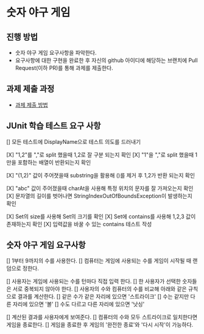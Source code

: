 # 숫자 야구 게임
## 진행 방법
* 숫자 야구 게임 요구사항을 파악한다.
* 요구사항에 대한 구현을 완료한 후 자신의 github 아이디에 해당하는 브랜치에 Pull Request(이하 PR)를 통해 과제를 제출한다.

## 과제 제출 과정
* [과제 제출 방법](https://github.com/next-step/nextstep-docs/tree/master/precourse)

## JUnit 학습 테스트 요구 사항
[] 모든 테스트에 DisplayName으로 테스트 의도를 드러내기

[X] "1,2"를 ","로 split 했을때 1,2로 잘 구분 되는지 확인
[X] "1"을 ","로 split 했을때 1만을 포함하는 배열이 반환되는지 확인

[X] "(1,2)" 값이 주어졋을때 substring을 활용해 ()를 제거 후 1,2가 반환 되는지 확인

[X] "abc" 값이 주어졌을때 charAt을 사용해 특정 위치의 문자를 잘 가져오는지 확인
[X] 문자열의 길이를 벗어나면 StringIndexOutOfBoundsException이 발생하는지 확인

[X] Set의 size를 사용해 Set의 크기를 확인
[X] Set에 contains를 사용해 1,2,3 값이 존재하는지 확인
[X] 입력값을 바꿀 수 있는 contains 테스트 작성

## 숫자 야구 게임 요구사항
[] 1부터 9까지의 수를 사용한다.
[] 컴퓨터는 게임에 사용되는 수를 게임이 시작될 때 랜덤으로 정한다.

[] 사용자는 게임에 사용되는 수를 턴마다 직접 입력 한다.
[] 한 사용자가 선택한 숫자들은 서로 중복되지 않아야 한다.
[] 사용자의 수와 컴퓨터의 수를 비교해 아래와 같은 규칙으로 결과를 계산한다.
[] 같은 수가 같은 자리에 있으면 '스트라이크'
[] 수는 같지만 다른 자리에 있으면 '볼'
[] 수도 다르고 다른 자리에 있으면 '낫싱'

[] 계산된 결과를 사용자에게 보여준다.
[] 컴퓨터의 수와 모두 스트라이크로 일치한다면 게임을 종료한다.
[] 게임을 종료한 후 게임의 '완전한 종료'와 '다시 시작'이 가능하다.
